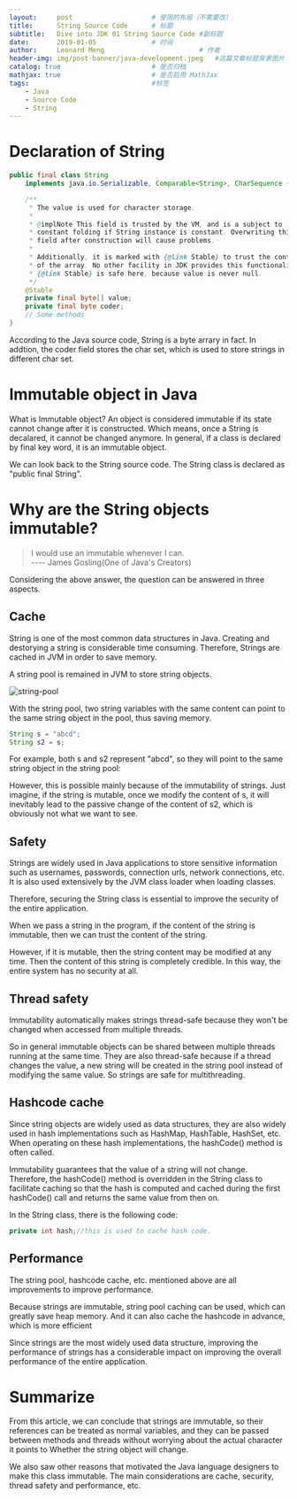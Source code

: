 ```yaml
---
layout:     post   				    # 使用的布局（不需要改）
title:      String Source Code   	# 标题 
subtitle:   Dive into JDK 01 String Source Code #副标题
date:       2019-01-05 				# 时间
author:     Leonard Meng						# 作者
header-img: img/post-banner/java-development.jpeg 	#这篇文章标题背景图片
catalog: true 						# 是否归档
mathjax: true                       # 是否启用 MathJax
tags:								#标签
    - Java
    - Source Code
    - String
---
```


# Declaration of String

```java
public final class String
    implements java.io.Serializable, Comparable<String>, CharSequence {

    /**
     * The value is used for character storage.
     *
     * @implNote This field is trusted by the VM, and is a subject to
     * constant folding if String instance is constant. Overwriting this
     * field after construction will cause problems.
     *
     * Additionally, it is marked with {@link Stable} to trust the contents
     * of the array. No other facility in JDK provides this functionality (yet).
     * {@link Stable} is safe here, because value is never null.
     */
    @Stable
    private final byte[] value;
    private final byte coder;
    // Some methods
}
```

According to the Java source code, String is a byte arrary in fact. In addtion, the coder field stores the char set, which is used to store strings in different char set.

# Immutable object in Java

What is Immutable object? An object is considered immutable if its state cannot change after it is constructed. Which means, once a String is decalared, it cannot be changed anymore. In general, if a class is declared by final key word, it is an immutable object.

We can look back to the String source code. The String class is declared as "public final String".

# Why are the String objects immutable?

> I would use an immutable whenever I can. <br>
> ---- James Gosling(One of Java's Creators)

Considering the above answer, the question can be answered in three aspects.

## Cache

String is one of the most common data structures in Java. Creating and destorying a string is considerable time consuming. Therefore, Strings are cached in JVM  in order to save memory.

A string pool is remained in JVM to store string objects.

![string-pool](http://www.menglingjun.com/img/in-post/java-string-01.png)

With the string pool, two string variables with the same content can point to the same string object in the pool, thus saving memory.

```java
String s = "abcd";
String s2 = s;
```

For example, both s and s2 represent "abcd", so they will point to the same string object in the string pool:

However, this is possible mainly because of the immutability of strings. Just imagine, if the string is mutable, once we modify the content of s, it will inevitably lead to the passive change of the content of s2, which is obviously not what we want to see.

## Safety 

Strings are widely used in Java applications to store sensitive information such as usernames, passwords, connection urls, network connections, etc. It is also used extensively by the JVM class loader when loading classes.

Therefore, securing the String class is essential to improve the security of the entire application.

When we pass a string in the program, if the content of the string is immutable, then we can trust the content of the string.

However, if it is mutable, then the string content may be modified at any time. Then the content of this string is completely credible. In this way, the entire system has no security at all.

## Thread safety

Immutability automatically makes strings thread-safe because they won't be changed when accessed from multiple threads.

So in general immutable objects can be shared between multiple threads running at the same time. They are also thread-safe because if a thread changes the value, a new string will be created in the string pool instead of modifying the same value. So strings are safe for multithreading.

## Hashcode cache

Since string objects are widely used as data structures, they are also widely used in hash implementations such as HashMap, HashTable, HashSet, etc. When operating on these hash implementations, the hashCode() method is often called.

Immutability guarantees that the value of a string will not change. Therefore, the hashCode() method is overridden in the String class to facilitate caching so that the hash is computed and cached during the first hashCode() call and returns the same value from then on.

In the String class, there is the following code:

```java
private int hash;//this is used to cache hash code.
```

## Performance

The string pool, hashcode cache, etc. mentioned above are all improvements to improve performance.

Because strings are immutable, string pool caching can be used, which can greatly save heap memory. And it can also cache the hashcode in advance, which is more efficient

Since strings are the most widely used data structure, improving the performance of strings has a considerable impact on improving the overall performance of the entire application.

# Summarize

From this article, we can conclude that strings are immutable, so their references can be treated as normal variables, and they can be passed between methods and threads without worrying about the actual character it points to Whether the string object will change.

We also saw other reasons that motivated the Java language designers to make this class immutable. The main considerations are cache, security, thread safety and performance, etc.
